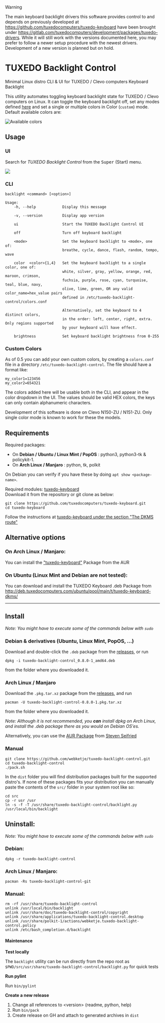 > [!WARNING]
> The main keyboard backlight drivers this software provides control to and depends on previously developed at https://github.com/tuxedocomputers/tuxedo-keyboard have been brought under https://gitlab.com/tuxedocomputers/development/packages/tuxedo-drivers. While it will still work with the versions documented here, you may prefer to follow a newer setup procedure with the newest drivers. Development of a new version is planned but on hold.

# TUXEDO Backlight Control
Minimal Linux distro CLI &amp; UI for TUXEDO / Clevo computers Keyboard Backlight

This utility automates toggling keyboard backlight state for TUXEDO / Clevo computers on Linux.
It can toggle the keyboard backlight off, set any modes defined [here](https://github.com/tuxedocomputers/tuxedo-keyboard#modes) and set a single or multiple colors in Color (`custom`)  mode.
Default available colors are:

![Available colors](assets/colors.png)

## Usage

### UI

Search for *TUXEDO Backlight Control* from the <kbd>Super</kbd> (Start) menu.

![](/assets/screenshot.png)

### CLI

```
backlight <command> [<option>]
```

```
Usage:
    -h, --help            Display this message

    -v, --version         Display app version

    ui                    Start the TUXEDO Backlight Control UI

    off                   Turn off keyboard backlight

    <mode>                Set the keyboard backlight to <mode>, one of:
                          breathe, cycle, dance, flash, random, tempo, wave

    color  <color>{1,4}   Set the keyboard backlight to a single color, one of:
                          white, silver, gray, yellow, orange, red, maroon, crimson,
                          fuchsia, purple, rose, cyan, turquoise, teal, blue, navy,
                          olive, lime, green, OR any valid color_name=hex_value pairs
                          defined in /etc/tuxedo-backlight-control/colors.conf

                          Alternatively, set the keyboard to 4 distinct colors,
                          in the order: left, center, right, extra. Only regions supported
                          by your keyboard will have effect.

    brightness            Set keyboard backlight brightness from 0-255
```

### Custom Colors

As of 0.5 you can add your own custom colors, by creating a `colors.conf` file in a directory `/etc/tuxedo-backlight-control`. The file should have a format like:

```
my_color1=123456
my_color2=654321
```

The colors added here will be usable both in the CLI, and appear in the color dropdown in the UI.
The values should be valid HEX colors, the keys can only contain alphanumeric characters. 

Development of this software is done on Clevo N150-ZU / N151-ZU. Only single color mode is known to work for these the models.

## Requirements

Required packages: 

* On **Debian / Ubuntu / Linux Mint / PopOS** : python3, python3-tk & policykit-1.
* On **Arch Linux / Manjaro** : python, tk, polkit

On Debian you can verify if you have these by doing `apt show <package-name>`.  

Required modules: [tuxedo-keyboard](https://github.com/tuxedocomputers/tuxedo-keyboard)  
Download it from the repository or git clone as below:

```
git clone https://github.com/tuxedocomputers/tuxedo-keyboard.git
cd tuxedo-keyboard
```

Follow the instructions at [tuxedo-keyboard under the section "The DKMS route"](https://github.com/tuxedocomputers/tuxedo-keyboard#the-dkms-route)

## Alternative options

### On Arch Linux / Manjaro:

You can install the ["tuxedo-keyboard"](https://aur.archlinux.org/packages/tuxedo-keyboard/ "TUXEDO Keyboard AUR Package") Package from the AUR

### On Ubuntu (Linux Mint and Debian are not tested):

You can download and install the TUXEDO Keyboard .deb Package from http://deb.tuxedocomputers.com/ubuntu/pool/main/t/tuxedo-keyboard-dkms/

----

## Install

*Note: You might have to execute some of the commands below with `sudo`*

### Debian & derivatives (Ubuntu, Linux Mint, PopOS, ...)

Download and double-click the `.deb` package from the [releases](https://github.com/webketje/tuxedo-backlight-control/releases/latest), or run
```
dpkg -i tuxedo-backlight-control_0.8.0-1_amd64.deb
```
from the folder where you downloaded it.

### Arch Linux / Manjaro

Download the `.pkg.tar.xz` package from the [releases](https://github.com/webketje/tuxedo-backlight-control/releases/latest), and run

```
pacman -U tuxedo-backlight-control-0.8.0-1.pkg.tar.xz
```
from the folder where you downloaded it.

_Note: Although it is not recommended, you **can** install dpkg on Arch Linux, and install the .deb package there as you would on Debian OS'es._

Alternatively, you can use the [AUR Package](https://aur.archlinux.org/packages/tuxedo-backlight-control-git/) from [Steven Seifried](https://github.com/StevenSeifried/)

### Manual

```
git clone https://github.com/webketje/tuxedo-backlight-control.git
cd tuxedo-backlight-control
./pack.sh
```

In the `dist` folder you will find distribution packages built for the supported distro's. If none of these packages fits your distribution you can manually paste the contents of the `src/` folder in your system root like so:

```
cd src
cp -r usr /usr
ln -s -f -T /usr/share/tuxedo-backlight-control/backlight.py /usr/local/bin/backlight
```

## Uninstall:

*Note: You might have to execute some of the commands below with `sudo`*

### Debian:

```
dpkg -r tuxedo-backlight-control
```

### Arch Linux / Manjaro:

```
pacman -Rs tuxedo-backlight-control-git
```

### Manual:

```
rm -rf /usr/share/tuxedo-backlight-control
unlink /usr/local/bin/backlight
unlink /usr/share/doc/tuxedo-backlight-control/copyright
unlink /usr/share/applications/tuxedo-backlight-control.desktop
unlink /usr/share/polkit-1/actions/webketje.tuxedo-backlight-control.policy
unlink /etc/bash_completion.d/backlight
```


#### Maintenance

**Test locally**

The `backlight` utility can be run directly from the repo root as `$PWD/src/usr/share/tuxedo-backlight-control/backlight.py` for quick tests

**Run pylint**

Run `bin/pylint`

**Create a new release**

1. Change all references to &lt;version&gt; (readme, python, help)
2. Run `bin/pack`
3. Create release on GH and attach to generated archives in `dist`

